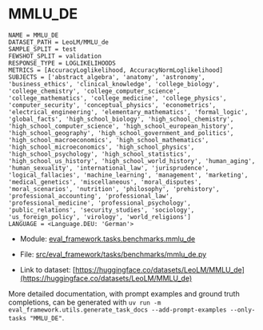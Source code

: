 # MMLU_DE

````
NAME = MMLU_DE
DATASET_PATH = LeoLM/MMLU_de
SAMPLE_SPLIT = test
FEWSHOT_SPLIT = validation
RESPONSE_TYPE = LOGLIKELIHOODS
METRICS = [AccuracyLoglikelihood, AccuracyNormLoglikelihood]
SUBJECTS = ['abstract_algebra', 'anatomy', 'astronomy', 'business_ethics', 'clinical_knowledge', 'college_biology', 'college_chemistry', 'college_computer_science', 'college_mathematics', 'college_medicine', 'college_physics', 'computer_security', 'conceptual_physics', 'econometrics', 'electrical_engineering', 'elementary_mathematics', 'formal_logic', 'global_facts', 'high_school_biology', 'high_school_chemistry', 'high_school_computer_science', 'high_school_european_history', 'high_school_geography', 'high_school_government_and_politics', 'high_school_macroeconomics', 'high_school_mathematics', 'high_school_microeconomics', 'high_school_physics', 'high_school_psychology', 'high_school_statistics', 'high_school_us_history', 'high_school_world_history', 'human_aging', 'human_sexuality', 'international_law', 'jurisprudence', 'logical_fallacies', 'machine_learning', 'management', 'marketing', 'medical_genetics', 'miscellaneous', 'moral_disputes', 'moral_scenarios', 'nutrition', 'philosophy', 'prehistory', 'professional_accounting', 'professional_law', 'professional_medicine', 'professional_psychology', 'public_relations', 'security_studies', 'sociology', 'us_foreign_policy', 'virology', 'world_religions']
LANGUAGE = <Language.DEU: 'German'>
````

- Module: [eval_framework.tasks.benchmarks.mmlu_de](eval_framework.tasks.benchmarks.mmlu_de)

- File: [src/eval_framework/tasks/benchmarks/mmlu_de.py](../../src/eval_framework/tasks/benchmarks/mmlu_de.py)

- Link to dataset: [https://huggingface.co/datasets/LeoLM/MMLU_de](https://huggingface.co/datasets/LeoLM/MMLU_de)

More detailed documentation, with prompt examples and ground truth completions, can be generated with `uv run -m eval_framework.utils.generate_task_docs --add-prompt-examples --only-tasks "MMLU_DE"`.
